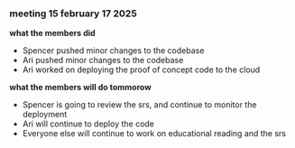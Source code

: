 ### meeting 15 february 17 2025
**what the members did**
- Spencer pushed minor changes to the codebase
- Ari pushed minor changes to the codebase
- Ari worked on deploying the proof of concept code to the cloud

**what the members will do tommorow**
- Spencer is going to review the srs, and continue to monitor the deployment
- Ari will continue to deploy the code
- Everyone else will continue to work on educational reading and the srs
